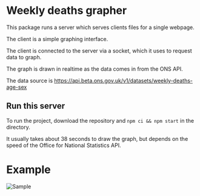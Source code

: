  # Weekly deaths grapher
 
This package runs a server which serves clients files for a single webpage. 

The client is a simple graphing interface.

The client is connected to the server via a socket, which it uses to request data to graph.

The graph is drawn in realtime as the data comes in from the ONS API.



The data source is https://api.beta.ons.gov.uk/v1/datasets/weekly-deaths-age-sex


## Run this server
To run the project, download the repository and `npm ci && npm start` in the directory.

It usually takes about 38 seconds to draw the graph, but depends on the speed of the Office for National Statistics API.

# Example

![Sample](example.gif "Example of the client")

